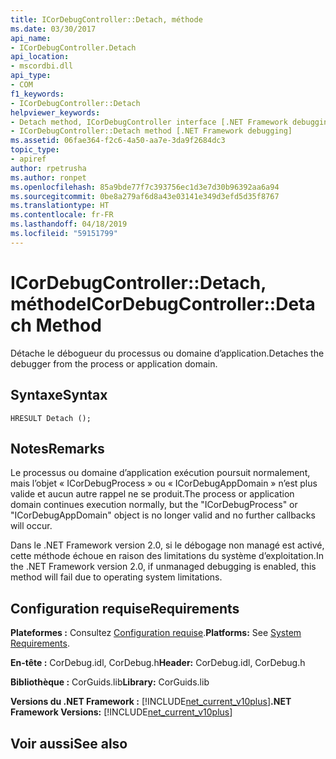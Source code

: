 ```yaml
---
title: ICorDebugController::Detach, méthode
ms.date: 03/30/2017
api_name:
- ICorDebugController.Detach
api_location:
- mscordbi.dll
api_type:
- COM
f1_keywords:
- ICorDebugController::Detach
helpviewer_keywords:
- Detach method, ICorDebugController interface [.NET Framework debugging]
- ICorDebugController::Detach method [.NET Framework debugging]
ms.assetid: 06fae364-f2c6-4a50-aa7e-3da9f2684dc3
topic_type:
- apiref
author: rpetrusha
ms.author: ronpet
ms.openlocfilehash: 85a9bde77f7c393756ec1d3e7d30b96392aa6a94
ms.sourcegitcommit: 0be8a279af6d8a43e03141e349d3efd5d35f8767
ms.translationtype: HT
ms.contentlocale: fr-FR
ms.lasthandoff: 04/18/2019
ms.locfileid: "59151799"
---
```

# <a name="icordebugcontrollerdetach-method"></a><span data-ttu-id="2bdc6-102">ICorDebugController::Detach, méthode</span><span class="sxs-lookup"><span data-stu-id="2bdc6-102">ICorDebugController::Detach Method</span></span>
<span data-ttu-id="2bdc6-103">Détache le débogueur du processus ou domaine d’application.</span><span class="sxs-lookup"><span data-stu-id="2bdc6-103">Detaches the debugger from the process or application domain.</span></span>  
  
## <a name="syntax"></a><span data-ttu-id="2bdc6-104">Syntaxe</span><span class="sxs-lookup"><span data-stu-id="2bdc6-104">Syntax</span></span>  
  
```  
HRESULT Detach ();  
```  
  
## <a name="remarks"></a><span data-ttu-id="2bdc6-105">Notes</span><span class="sxs-lookup"><span data-stu-id="2bdc6-105">Remarks</span></span>  
 <span data-ttu-id="2bdc6-106">Le processus ou domaine d’application exécution poursuit normalement, mais l’objet « ICorDebugProcess » ou « ICorDebugAppDomain » n’est plus valide et aucun autre rappel ne se produit.</span><span class="sxs-lookup"><span data-stu-id="2bdc6-106">The process or application domain continues execution normally, but the "ICorDebugProcess" or "ICorDebugAppDomain" object is no longer valid and no further callbacks will occur.</span></span>  
  
 <span data-ttu-id="2bdc6-107">Dans le .NET Framework version 2.0, si le débogage non managé est activé, cette méthode échoue en raison des limitations du système d’exploitation.</span><span class="sxs-lookup"><span data-stu-id="2bdc6-107">In the .NET Framework version 2.0, if unmanaged debugging is enabled, this method will fail due to operating system limitations.</span></span>  
  
## <a name="requirements"></a><span data-ttu-id="2bdc6-108">Configuration requise</span><span class="sxs-lookup"><span data-stu-id="2bdc6-108">Requirements</span></span>  
 <span data-ttu-id="2bdc6-109">**Plateformes :** Consultez [Configuration requise](../../../../docs/framework/get-started/system-requirements.md).</span><span class="sxs-lookup"><span data-stu-id="2bdc6-109">**Platforms:** See [System Requirements](../../../../docs/framework/get-started/system-requirements.md).</span></span>  
  
 <span data-ttu-id="2bdc6-110">**En-tête :** CorDebug.idl, CorDebug.h</span><span class="sxs-lookup"><span data-stu-id="2bdc6-110">**Header:** CorDebug.idl, CorDebug.h</span></span>  
  
 <span data-ttu-id="2bdc6-111">**Bibliothèque :** CorGuids.lib</span><span class="sxs-lookup"><span data-stu-id="2bdc6-111">**Library:** CorGuids.lib</span></span>  
  
 <span data-ttu-id="2bdc6-112">**Versions du .NET Framework :** [!INCLUDE[net_current_v10plus](../../../../includes/net-current-v10plus-md.md)]</span><span class="sxs-lookup"><span data-stu-id="2bdc6-112">**.NET Framework Versions:** [!INCLUDE[net_current_v10plus](../../../../includes/net-current-v10plus-md.md)]</span></span>  
  
## <a name="see-also"></a><span data-ttu-id="2bdc6-113">Voir aussi</span><span class="sxs-lookup"><span data-stu-id="2bdc6-113">See also</span></span>
